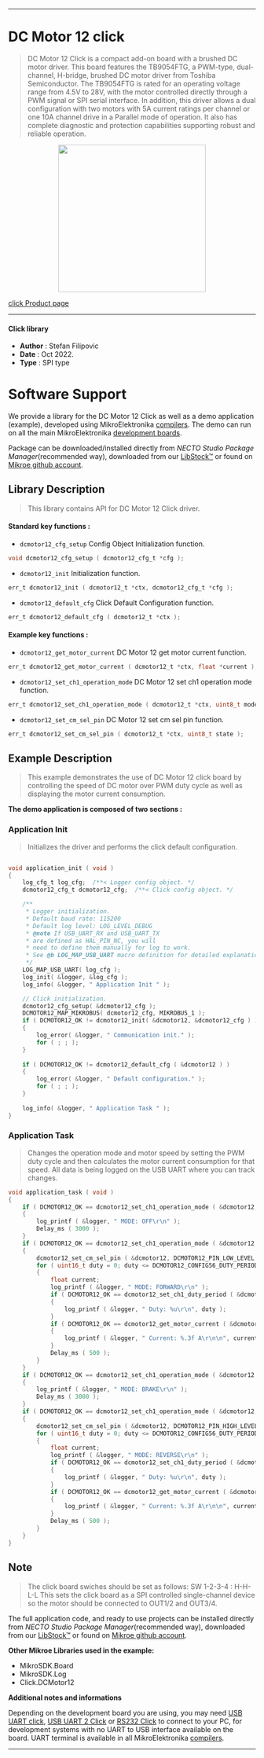 
---
# DC Motor 12 click

> DC Motor 12 Click is a compact add-on board with a brushed DC motor driver. This board features the TB9054FTG, 
> a PWM-type, dual-channel, H-bridge, brushed DC motor driver from Toshiba Semiconductor. 
> The TB9054FTG is rated for an operating voltage range from 4.5V to 28V, 
> with the motor controlled directly through a PWM signal or SPI serial interface. 
> In addition, this driver allows a dual configuration with two motors with 5A current ratings per channel 
> or one 10A channel drive in a Parallel mode of operation. It also has complete diagnostic 
> and protection capabilities supporting robust and reliable operation.

<p align="center">
  <img src="https://download.mikroe.com/images/click_for_ide/dcmotor12_click.png" height=300px>
</p>

[click Product page](https://www.mikroe.com/dc-motor-12-click)

---


#### Click library

- **Author**        : Stefan Filipovic
- **Date**          : Oct 2022.
- **Type**          : SPI type


# Software Support

We provide a library for the DC Motor 12 Click
as well as a demo application (example), developed using MikroElektronika
[compilers](https://www.mikroe.com/necto-studio).
The demo can run on all the main MikroElektronika [development boards](https://www.mikroe.com/development-boards).

Package can be downloaded/installed directly from *NECTO Studio Package Manager*(recommended way), downloaded from our [LibStock&trade;](https://libstock.mikroe.com) or found on [Mikroe github account](https://github.com/MikroElektronika/mikrosdk_click_v2/tree/master/clicks).

## Library Description

> This library contains API for DC Motor 12 Click driver.

#### Standard key functions :

- `dcmotor12_cfg_setup` Config Object Initialization function.
```c
void dcmotor12_cfg_setup ( dcmotor12_cfg_t *cfg );
```

- `dcmotor12_init` Initialization function.
```c
err_t dcmotor12_init ( dcmotor12_t *ctx, dcmotor12_cfg_t *cfg );
```

- `dcmotor12_default_cfg` Click Default Configuration function.
```c
err_t dcmotor12_default_cfg ( dcmotor12_t *ctx );
```

#### Example key functions :

- `dcmotor12_get_motor_current` DC Motor 12 get motor current function.
```c
err_t dcmotor12_get_motor_current ( dcmotor12_t *ctx, float *current );
```

- `dcmotor12_set_ch1_operation_mode` DC Motor 12 set ch1 operation mode function.
```c
err_t dcmotor12_set_ch1_operation_mode ( dcmotor12_t *ctx, uint8_t mode );
```

- `dcmotor12_set_cm_sel_pin` DC Motor 12 set cm sel pin function.
```c
err_t dcmotor12_set_cm_sel_pin ( dcmotor12_t *ctx, uint8_t state );
```

## Example Description

> This example demonstrates the use of DC Motor 12 click board by controlling the speed
> of DC motor over PWM duty cycle as well as displaying the motor current consumption.

**The demo application is composed of two sections :**

### Application Init

> Initializes the driver and performs the click default configuration.

```c

void application_init ( void )
{
    log_cfg_t log_cfg;  /**< Logger config object. */
    dcmotor12_cfg_t dcmotor12_cfg;  /**< Click config object. */

    /** 
     * Logger initialization.
     * Default baud rate: 115200
     * Default log level: LOG_LEVEL_DEBUG
     * @note If USB_UART_RX and USB_UART_TX 
     * are defined as HAL_PIN_NC, you will 
     * need to define them manually for log to work. 
     * See @b LOG_MAP_USB_UART macro definition for detailed explanation.
     */
    LOG_MAP_USB_UART( log_cfg );
    log_init( &logger, &log_cfg );
    log_info( &logger, " Application Init " );

    // Click initialization.
    dcmotor12_cfg_setup( &dcmotor12_cfg );
    DCMOTOR12_MAP_MIKROBUS( dcmotor12_cfg, MIKROBUS_1 );
    if ( DCMOTOR12_OK != dcmotor12_init( &dcmotor12, &dcmotor12_cfg ) )
    {
        log_error( &logger, " Communication init." );
        for ( ; ; );
    }
    
    if ( DCMOTOR12_OK != dcmotor12_default_cfg ( &dcmotor12 ) )
    {
        log_error( &logger, " Default configuration." );
        for ( ; ; );
    }
    
    log_info( &logger, " Application Task " );
}

```

### Application Task

> Changes the operation mode and motor speed by setting the PWM duty cycle and then calculates
> the motor current consumption for that speed. All data is being logged on the USB UART
> where you can track changes.

```c
void application_task ( void )
{
    if ( DCMOTOR12_OK == dcmotor12_set_ch1_operation_mode ( &dcmotor12, DCMOTOR12_MODE_OUTPUT_OFF ) )
    {
        log_printf ( &logger, " MODE: OFF\r\n" );
        Delay_ms ( 3000 );
    }
    if ( DCMOTOR12_OK == dcmotor12_set_ch1_operation_mode ( &dcmotor12, DCMOTOR12_MODE_FORWARD ) )
    {
        dcmotor12_set_cm_sel_pin ( &dcmotor12, DCMOTOR12_PIN_LOW_LEVEL );
        for ( uint16_t duty = 0; duty <= DCMOTOR12_CONFIG56_DUTY_PERIOD_MAX; duty += 100 )
        {
            float current;
            log_printf ( &logger, " MODE: FORWARD\r\n" );
            if ( DCMOTOR12_OK == dcmotor12_set_ch1_duty_period ( &dcmotor12, duty ) )
            {
                log_printf ( &logger, " Duty: %u\r\n", duty );
            }
            if ( DCMOTOR12_OK == dcmotor12_get_motor_current ( &dcmotor12, &current ) )
            {
                log_printf ( &logger, " Current: %.3f A\r\n\n", current );
            }
            Delay_ms ( 500 );
        }
    }
    if ( DCMOTOR12_OK == dcmotor12_set_ch1_operation_mode ( &dcmotor12, DCMOTOR12_MODE_BRAKE ) )
    {
        log_printf ( &logger, " MODE: BRAKE\r\n" );
        Delay_ms ( 3000 );
    }
    if ( DCMOTOR12_OK == dcmotor12_set_ch1_operation_mode ( &dcmotor12, DCMOTOR12_MODE_REVERSE ) )
    {
        dcmotor12_set_cm_sel_pin ( &dcmotor12, DCMOTOR12_PIN_HIGH_LEVEL );
        for ( uint16_t duty = 0; duty <= DCMOTOR12_CONFIG56_DUTY_PERIOD_MAX; duty += 100 )
        {
            float current;
            log_printf ( &logger, " MODE: REVERSE\r\n" );
            if ( DCMOTOR12_OK == dcmotor12_set_ch1_duty_period ( &dcmotor12, duty ) )
            {
                log_printf ( &logger, " Duty: %u\r\n", duty );
            }
            if ( DCMOTOR12_OK == dcmotor12_get_motor_current ( &dcmotor12, &current ) )
            {
                log_printf ( &logger, " Current: %.3f A\r\n\n", current );
            }
            Delay_ms ( 500 );
        }
    }
}
```

## Note

> The click board swiches should be set as follows: SW 1-2-3-4 : H-H-L-L
> This sets the click board as a SPI controlled single-channel device so 
> the motor should be connected to OUT1/2 and OUT3/4.

The full application code, and ready to use projects can be installed directly from *NECTO Studio Package Manager*(recommended way), downloaded from our [LibStock&trade;](https://libstock.mikroe.com) or found on [Mikroe github account](https://github.com/MikroElektronika/mikrosdk_click_v2/tree/master/clicks).

**Other Mikroe Libraries used in the example:**

- MikroSDK.Board
- MikroSDK.Log
- Click.DCMotor12

**Additional notes and informations**

Depending on the development board you are using, you may need
[USB UART click](https://www.mikroe.com/usb-uart-click),
[USB UART 2 Click](https://www.mikroe.com/usb-uart-2-click) or
[RS232 Click](https://www.mikroe.com/rs232-click) to connect to your PC, for
development systems with no UART to USB interface available on the board. UART
terminal is available in all MikroElektronika
[compilers](https://shop.mikroe.com/compilers).

---
